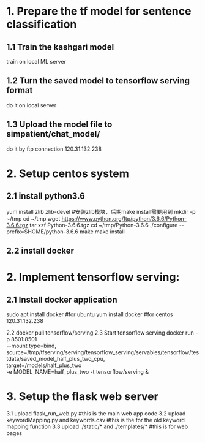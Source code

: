

# 1. Prepare the tf model for sentence classification
## 1.1 Train the kashgari model
train on local ML server
## 1.2 Turn the saved model to tensorflow serving format
do it on local server
## 1.3 Upload the model file to simpatient/chat_model/
do it by ftp connection 120.31.132.238

# 2. Setup centos system
## 2.1 install python3.6
yum install zlib  zlib-devel #安装zlib模块，后期make install需要用到
mkdir -p ~/tmp
cd ~/tmp
wget https://www.python.org/ftp/python/3.6.6/Python-3.6.6.tgz
tar xzf Python-3.6.6.tgz
cd ~/tmp/Python-3.6.6
./configure --prefix=$HOME/python-3.6.6
make
make install

## 2.2 install docker


# 2. Implement tensorflow serving:
## 2.1 Install docker application
sudo apt install docker #for ubuntu
yum install docker #for centos
120.31.132.238

2.2 docker pull tensorflow/serving
2.3 Start tensorflow serving 
	docker run -p 8501:8501 \
	  --mount type=bind,\
	   source=/tmp/tfserving/serving/tensorflow_serving/servables/tensorflow/testdata/saved_model_half_plus_two_cpu,\
	target=/models/half_plus_two \
	-e MODEL_NAME=half_plus_two -t tensorflow/serving &

# 3. Setup the flask web server
3.1 upload flask_run_web.py #this is the main web app code
3.2 upload keywordMapping.py and keywords.csv #this is the for the old keyword mapping function
3.3 upload ./static/* and ./templates/* #this is for web pages



